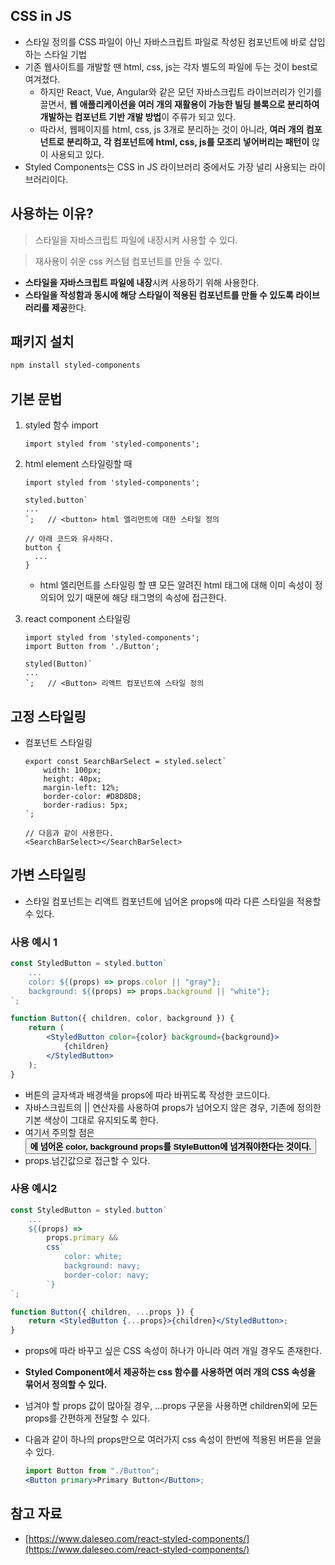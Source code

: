 ## CSS in JS

- 스타일 정의를 CSS 파일이 아닌 자바스크립트 파일로 작성된 컴포넌트에 바로 삽입하는 스타일 기법
- 기존 웹사이트를 개발할 땐 html, css, js는 각자 별도의 파일에 두는 것이 best로 여겨졌다.
    - 하지만 React, Vue, Angular와 같은 모던 자바스크립트 라이브러리가 인기를 끌면서, **웹 애플리케이션을 여러 개의 재활용이 가능한 빌딩 블록으로 분리하여 개발하는 컴포넌트 기반 개발 방법**이 주류가 되고 있다.
    - 따라서, 웹페이지를 html, css, js 3개로 분리하는 것이 아니라, **여러 개의 컴포넌트로 분리하고, 각 컴포넌트에 html, css, js를 모조리 넣어버리는 패턴이** 많이 사용되고 있다.
- Styled Components는 CSS in JS 라이브러리 중에서도 가장 널리 사용되는 라이브러리이다.

## 사용하는 이유?

> 스타일을 자바스크립트 파일에 내장시켜 사용할 수 있다.
> 

> 재사용이 쉬운 css 커스텀 컴포넌트를 만들 수 있다.
> 
- **스타일을 자바스크립트 파일에 내장**시켜 사용하기 위해 사용한다.
- **스타일을 작성함과 동시에 해당 스타일이 적용된 컴포넌트를 만들 수 있도록 라이브러리를 제공**한다.

## 패키지 설치

```bash
npm install styled-components
```

## 기본 문법

1. styled 함수 import
    
    ```tsx
    import styled from 'styled-components';
    ```
    
2. html element 스타일링할 때
    
    ```tsx
    import styled from 'styled-components';
    
    styled.button`
    ...
    `;   // <button> html 엘리먼트에 대한 스타일 정의
    
    // 아래 코드와 유사하다.
    button {
      ...
    }
    ```
    
    - html 엘리먼트를 스타일링 할 떈 모든 알려진 html 태그에 대해 이미 속성이 정의되어 있기 때문에 해당 태그명의 속성에 접근한다.
3. react component 스타일링
    
    ```tsx
    import styled from 'styled-components';
    import Button from './Button';
    
    styled(Button)`
    ...
    `;   // <Button> 리액트 컴포넌트에 스타일 정의
    ```
    

## 고정 스타일링

- 컴포넌트 스타일링
    
    ```tsx
    export const SearchBarSelect = styled.select`
        width: 100px;
        height: 40px;
        margin-left: 12%;
        border-color: #D8D8D8;
        border-radius: 5px;
    `;
    
    // 다음과 같이 사용한다.
    <SearchBarSelect></SearchBarSelect>
    ```
    

## 가변 스타일링

- 스타일 컴포넌트는 리액트 컴포넌트에 넘어온 props에 따라 다른 스타일을 적용할 수 있다.

### 사용 예시 1

```jsx
const StyledButton = styled.button`
	...
	color: ${(props) => props.color || "gray"};
	background: ${(props) => props.background || "white"};
`;

function Button({ children, color, background }) {
	return (
		<StyledButton color={color} background={background}>
			{children}
		</StyledButton>
	);
}
```

- 버튼의 글자색과 배경색을 props에 따라 바뀌도록 작성한 코드이다.
- 자바스크립트의 || 연산자를 사용하여 props가 넘어오지 않은 경우, 기존에 정의한 기본 색상이 그대로 유지되도록 한다.
- 여기서 주의할 점은 **<Button />에 넘어온 color, background props를 StyleButton에 넘겨줘야한다는 것이다.**
- props.넘긴값으로 접근할 수 있다.

### 사용 예시2

```jsx
const StyledButton = styled.button`
	...
	${(props) =>
		props.primary &&
		css`
			color: white;
			background: navy;
			border-color: navy;
		`}
`;

function Button({ children, ...props }) {
	return <StyledButton {...props}>{children}</StyledButton>;
}
```

- props에 따라 바꾸고 싶은 CSS 속성이 하나가 아니라 여러 개일 경우도 존재한다.
- **Styled Component에서 제공하는 css 함수를 사용하면 여러 개의 CSS 속성을 묶어서 정의할 수 있다.**
- 넘겨야 할 props 값이 많아질 경우, …props 구문을 사용하면 children외에 모든 props를 간편하게 전달할 수 있다.
- 다음과 같이 하나의 props만으로 여러가지 css 속성이 한번에 적용된 버튼을 얻을 수 있다.
    
    ```jsx
    import Button from "./Button";
    <Button primary>Primary Button</Button>;
    ```
    

## 참고 자료

- [https://www.daleseo.com/react-styled-components/](https://www.daleseo.com/react-styled-components/)